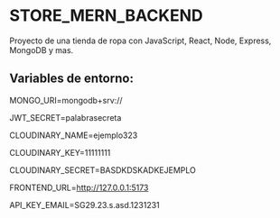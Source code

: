 # STORE_MERN_BACKEND
Proyecto de una tienda de ropa con JavaScript, React, Node, Express, MongoDB y mas.

## Variables de entorno:

  MONGO_URI=mongodb+srv://
  
  JWT_SECRET=palabrasecreta
  
  CLOUDINARY_NAME=ejemplo323
  
  CLOUDINARY_KEY=11111111
  
  CLOUDINARY_SECRET=BASDKDSKADKEJEMPLO
  
  FRONTEND_URL=http://127.0.0.1:5173
  
  API_KEY_EMAIL=SG29.23.s.asd.1231231
  
